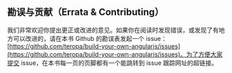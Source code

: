 ## 勘误与贡献（Errata & Contributing）

我们非常欢迎你提出更正或改进的意见。如果你在阅读时发现错误，或发现了有地方可以改进的，请在本书 Github 的勘误表发起一个 issue：[https://github.com/teropa/build-your-own-angularjs/issues](https://github.com/teropa/build-your-own-angularjs/issues)。为了方便大家提交 issue，在本书每一页的页脚都有一个能跳转到 issue 跟踪网址的超链接。